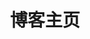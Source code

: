 ---
home: true
layout: BlogHome
icon: home
bgImage: /222.jpeg
title: 博客主页
heroImage: /logo.svg
heroText: Memory's blog
heroFullScreen: true
tagline: 不积跬步，无以至千里；不积小流，无以成江海✊
projects:
  - icon: project
    name: 谷粒商城
    desc: 内容持续更新中！
    link: https://你的项目链接

  - icon: book
    name: 书籍收集
    desc: 日常学习书籍！
    link: https://你的书籍链接

  - icon: article
    name: 文章名称
    desc: 文章详细描述
    link: https://你的文章链接

  - icon: /logo.svg
    name: 自定义项目
    desc: 自定义详细介绍
    link: https://你的自定义链接

footer: 做好自己的事
---
